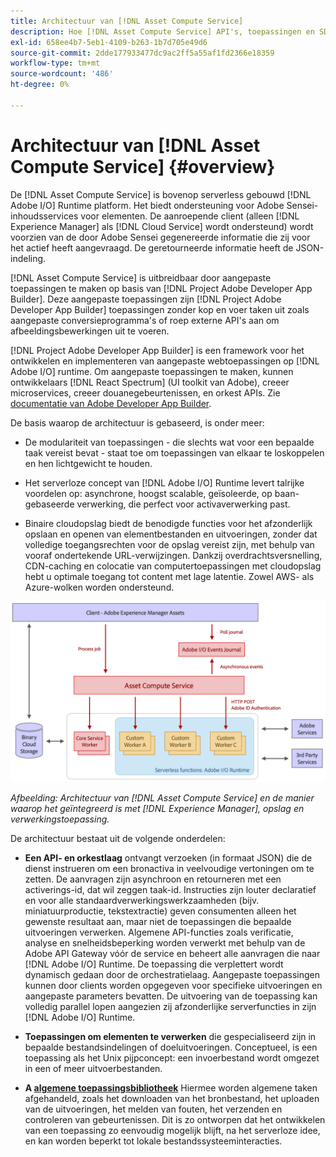 ```yaml
---
title: Architectuur van [!DNL Asset Compute Service]
description: Hoe [!DNL Asset Compute Service] API's, toepassingen en SDK werken samen om een service voor de verwerking van assets in de cloud te bieden.
exl-id: 658ee4b7-5eb1-4109-b263-1b7d705e49d6
source-git-commit: 2dde177933477dc9ac2ff5a55af1fd2366e18359
workflow-type: tm+mt
source-wordcount: '486'
ht-degree: 0%

---
```


# Architectuur van [!DNL Asset Compute Service] {#overview}

De [!DNL Asset Compute Service] is bovenop serverless gebouwd [!DNL Adobe I/O] Runtime platform. Het biedt ondersteuning voor Adobe Sensei-inhoudsservices voor elementen. De aanroepende client (alleen [!DNL Experience Manager] als [!DNL Cloud Service] wordt ondersteund) wordt voorzien van de door Adobe Sensei gegenereerde informatie die zij voor het actief heeft aangevraagd. De geretourneerde informatie heeft de JSON-indeling.

[!DNL Asset Compute Service] is uitbreidbaar door aangepaste toepassingen te maken op basis van [!DNL Project Adobe Developer App Builder]. Deze aangepaste toepassingen zijn [!DNL Project Adobe Developer App Builder] toepassingen zonder kop en voer taken uit zoals aangepaste conversieprogramma&#39;s of roep externe API&#39;s aan om afbeeldingsbewerkingen uit te voeren.

[!DNL Project Adobe Developer App Builder] is een framework voor het ontwikkelen en implementeren van aangepaste webtoepassingen op [!DNL Adobe I/O] runtime. Om aangepaste toepassingen te maken, kunnen ontwikkelaars [!DNL React Spectrum] (UI toolkit van Adobe), creeer microservices, creeer douanegebeurtenissen, en orkest APIs. Zie [documentatie van Adobe Developer App Builder](https://developer.adobe.com/app-builder/docs/overview).

De basis waarop de architectuur is gebaseerd, is onder meer:

* De modulariteit van toepassingen - die slechts wat voor een bepaalde taak vereist bevat - staat toe om toepassingen van elkaar te loskoppelen en hen lichtgewicht te houden.

* Het serverloze concept van [!DNL Adobe I/O] Runtime levert talrijke voordelen op: asynchrone, hoogst scalable, geïsoleerde, op baan-gebaseerde verwerking, die perfect voor activaverwerking past.

* Binaire cloudopslag biedt de benodigde functies voor het afzonderlijk opslaan en openen van elementbestanden en uitvoeringen, zonder dat volledige toegangsrechten voor de opslag vereist zijn, met behulp van vooraf ondertekende URL-verwijzingen. Dankzij overdrachtsversnelling, CDN-caching en colocatie van computertoepassingen met cloudopslag hebt u optimale toegang tot content met lage latentie. Zowel AWS- als Azure-wolken worden ondersteund.

![Architectuur van de Asset compute](assets/architecture-diagram.png)

*Afbeelding: Architectuur van [!DNL Asset Compute Service] en de manier waarop het geïntegreerd is met [!DNL Experience Manager], opslag en verwerkingstoepassing.*

De architectuur bestaat uit de volgende onderdelen:

* **Een API- en orkestlaag** ontvangt verzoeken (in formaat JSON) die de dienst instrueren om een bronactiva in veelvoudige vertoningen om te zetten. De aanvragen zijn asynchroon en retourneren met een activerings-id, dat wil zeggen taak-id. Instructies zijn louter declaratief en voor alle standaardverwerkingswerkzaamheden (bijv. miniatuurproductie, tekstextractie) geven consumenten alleen het gewenste resultaat aan, maar niet de toepassingen die bepaalde uitvoeringen verwerken. Algemene API-functies zoals verificatie, analyse en snelheidsbeperking worden verwerkt met behulp van de Adobe API Gateway vóór de service en beheert alle aanvragen die naar [!DNL Adobe I/O] Runtime. De toepassing die verplettert wordt dynamisch gedaan door de orchestratielaag. Aangepaste toepassingen kunnen door clients worden opgegeven voor specifieke uitvoeringen en aangepaste parameters bevatten. De uitvoering van de toepassing kan volledig parallel lopen aangezien zij afzonderlijke serverfuncties in zijn [!DNL Adobe I/O] Runtime.

* **Toepassingen om elementen te verwerken** die gespecialiseerd zijn in bepaalde bestandsindelingen of doeluitvoeringen. Conceptueel, is een toepassing als het Unix pijpconcept: een invoerbestand wordt omgezet in een of meer uitvoerbestanden.

* **A [algemene toepassingsbibliotheek](https://github.com/adobe/asset-compute-sdk)** Hiermee worden algemene taken afgehandeld, zoals het downloaden van het bronbestand, het uploaden van de uitvoeringen, het melden van fouten, het verzenden en controleren van gebeurtenissen. Dit is zo ontworpen dat het ontwikkelen van een toepassing zo eenvoudig mogelijk blijft, na het serverloze idee, en kan worden beperkt tot lokale bestandssysteeminteracties.

<!-- TBD:

* About the YAML file?
* See [https://developer.adobe.com/app-builder/docs/getting_started/first_app/#5-anatomy-of-a-project-firefly-application](https://www.adobe.io/project-firefly/docs/getting_started/first_app/#5-anatomy-of-a-project-firefly-application).

* minimize description to custom applications
* remove all internal stuff (e.g. Photoshop application, API Gateway) from text and diagram
* update diagram to focus on 3rd party custom applications ONLY
* Explain important transactions/handshakes?
* Flow of assets/control? See the illustration on the Nui diagrams wiki.
* Illustrations. See the SVG shared by Alex.
* Exceptions? Limitations? Call-outs? Gotchas?
* Do we want to add what basic processing is not available currently, that is expected by existing AEM customers?
-->
